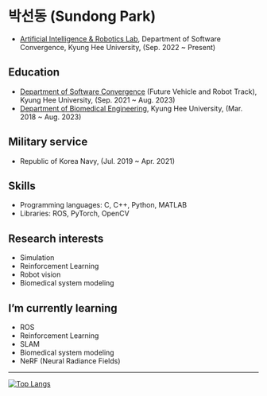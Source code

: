 # 박선동 (Sundong Park)
- [Artificial Intelligence & Robotics Lab](http://airlab.khu.ac.kr), Department of Software Convergence, Kyung Hee University, (Sep. 2022 ~ Present)
## Education
- [Department of Software Convergence](http://swcon.khu.ac.kr) (Future Vehicle and Robot Track), Kyung Hee University, (Sep. 2021 ~ Aug. 2023)
- [Department of Biomedical Engineering](http://bme.khu.ac.kr), Kyung Hee University, (Mar. 2018 ~ Aug. 2023)
## Military service
- Republic of Korea Navy, (Jul. 2019 ~ Apr. 2021)
## Skills
- Programming languages: C, C++, Python, MATLAB
- Libraries: ROS, PyTorch, OpenCV
## Research interests
- Simulation
- Reinforcement Learning
- Robot vision
- Biomedical system modeling
## I’m currently learning
- ROS
- Reinforcement Learning
- SLAM
- Biomedical system modeling
- NeRF (Neural Radiance Fields)
---
[![Top Langs](https://github-readme-stats.vercel.app/api/top-langs/?username=sundongpark&langs_count=3&layout=compact&theme=default&exclude_repo=sundongpark.github.io)](https://github.com/sundongpark/sundongpark)


<!--
**sundongpark/sundongpark** is a ✨ _special_ ✨ repository because its `README.md` (this file) appears on your GitHub profile.
[![Github Stats](https://github-readme-stats.vercel.app/api?username=sundongpark&show_icons=true)](https://github.com/sundongpark/sundongpark)
Here are some ideas to get you started:

- 🔭 I’m currently working on ...
- 🌱 I’m currently learning ...
- 👯 I’m looking to collaborate on ...
- 🤔 I’m looking for help with ...
- 💬 Ask me about ...
- 📫 How to reach me: ...
- 😄 Pronouns: ...
- ⚡ Fun fact: ...
-->
